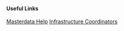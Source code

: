 #### Useful Links
[Masterdata Help](https://documentation.global.cloud.sap/docs/masterdata/)
[Infrastructure Coordinators](https://jam4.sapjam.com/blogs/show/tMu79H0QHEA3vNMGSkanxa)